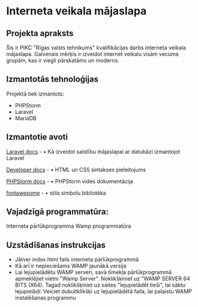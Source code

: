 # Interneta veikala mājaslapa

## Projekta apraksts

   Šis ir PIKC "Rīgas valsts tehnikums" kvalifikācijas darbs interneta veikala mājaslapa. Galvenais mērķis ir izveidot internet veikalu visām vecuma grupām, kas ir viegli pārskatāms un moderns.

## Izmantotās tehnoloģijas
Projektā tiek izmantots:

* PHPStorm
* Laravel
* MariaDB

## Izmantotie avoti
  [Laravel docs](https://laravel.com/docs/8.x/configuration) - •    Kā izveidot saistību mājaslapai ar datubāzi izmantojot Laravel

  [Developer docs](https://developer.mozilla.org/en-US/docs/Learn/HTML/Tables/Basics) - • HTML un CSS sintakses pieleitojums

 [PHPStorm docs](https://www.jetbrains.com/phpstorm/documentation/) - • PHPStorm vides dokumentācija
 
  [fontawesome](https://fontawesome.com/v5.15/icons?d=gallery&p=2) - • stila simbolu bibliotēka


## Vajadzīgā programmatūra:
Interneta pārlūkprogramma
Wamp programmatūra

## Uzstādīšanas instrukcijas

* Jātver index.html fails interneta pārlūkprogrammā
* Kā arī ir nepieciešams WAMP jaunākā versija
* Lai lejupielādētu WAMP serveri, savā tīmekļa pārlūkprogrammā apmeklējiet vietni "Wamp Server".
Noklikšķiniet uz "WAMP SERVER 64 BITS (X64).
Tagad noklikšķiniet uz saites "lejupielādēt tieši", lai sāktu lejupielādi.
Veiciet dubultklikšķi uz lejupielādētā faila, lai palaistu WAMP instalēšanas programmu

